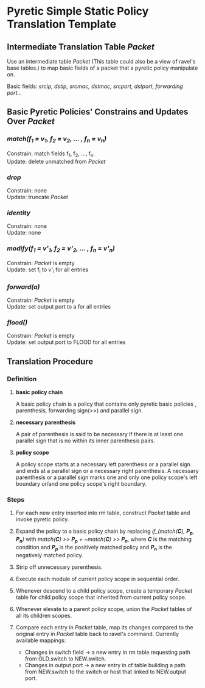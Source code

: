 # Pyretic Simple Static Policy Translation Template

## Intermediate Translation Table _Packet_

Use an intermediate table _Packet_ (This table could also be a view of ravel's base tables.) to map basic fields of a packet that a pyretic policy manipulate on.

Basic fields: _srcip, dstip, srcmac, dstmac, srcport, dstport, forwarding port..._

## Basic Pyretic Policies' Constrains and Updates Over _Packet_

### _match(f<sub>1</sub> = v<sub>1</sub>, f<sub>2</sub> = v<sub>2</sub>, ... , f<sub>n</sub> = v<sub>n</sub>)_

Constrain: match fields f<sub>1</sub>, f<sub>2</sub>, ..., f<sub>n</sub>.<br />
Update: delete unmatched from _Packet_

### _drop_

Constrain: none<br />
Update: truncate _Packet_

### _identity_

Constrain: none<br />
Update: none

### _modify(f<sub>1</sub> = v'<sub>1</sub>, f<sub>2</sub> = v'<sub>2</sub>, ... , f<sub>n</sub> = v'<sub>n</sub>)_

Constrain: _Packet_ is  empty<br />
Update: set f<sub>i</sub> to v'<sub>i</sub> for all entries

### _forward(a)_

Constrain: _Packet_ is empty<br />
Update: set output port to a for all entries

### _flood()_

Constrain: _Packet_ is empty<br />
Update: set output port to FLOOD for all entries

## Translation Procedure

### Definition

1. **basic policy chain**

    A basic policy chain is a policy that contains only pyretic basic policies , parenthesis, forwarding sign(>>) and parallel sign.

2. **necessary parenthesis**

    A pair of parenthesis is said to be necessary if there is at least one parallel sign that is no within its inner parenthesis pairs.

3. **policy scope**

    A policy scope starts at a necessary left parenthesis or a parallel sign and ends at a parallel sign or a necessary right parenthesis. A necessary parenthesis or a parallel sign marks one and only one policy scope's left boundary or/and one policy scope's right boundary.

### Steps

1. For each new entry inserted into rm table, construct _Packet_ table and invoke pyretic policy.

2. Expand the policy to a basic policy chain by replacing _if\_(match(**C**), **P<sub>p<sub />**, **P<sub>n<sub />**)_ with _match(**C**) >> **P<sub>p<sub />** + ~match(**C**) >> **P<sub>n<sub />**_, where _**C**_ is the matching condition and _**P<sub>p<sub />**_ is the positively matched policy and _**P<sub>n<sub />**_ is the negatively matched policy.

3. Strip off unnecessary parenthesis.

4. Execute each module of current policy scope in sequential order.

5. Whenever descend to a child policy scope, create a temporary _Packet_ table for child policy scope that inherited from current policy scope.

6. Whenever elevate to a parent policy scope, union the _Packet_ tables of all its children scopes.

7. Compare each entry in _Packet_ table, map its changes compared to the original entry in _Packet_ table back to ravel's command. Currently available mappings:<br />
    * Changes in switch field -> a new entry in rm table requesting path from OLD.switch to NEW.switch.
    * Changes in output port -> a new entry in cf table building a path from NEW.switch to the switch or host that linked to NEW.output port.